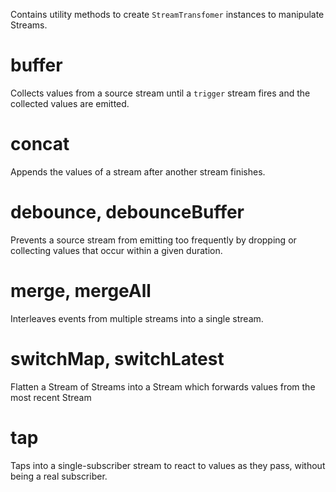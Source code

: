 Contains utility methods to create `StreamTransfomer` instances to manipulate
Streams.

# buffer

Collects values from a source stream until a `trigger` stream fires and the
collected values are emitted.

# concat

Appends the values of a stream after another stream finishes.

# debounce, debounceBuffer

Prevents a source stream from emitting too frequently by dropping or collecting
values that occur within a given duration.

# merge, mergeAll

Interleaves events from multiple streams into a single stream.

# switchMap, switchLatest

Flatten a Stream of Streams into a Stream which forwards values from the most
recent Stream

# tap

Taps into a single-subscriber stream to react to values as they pass, without
being a real subscriber.
